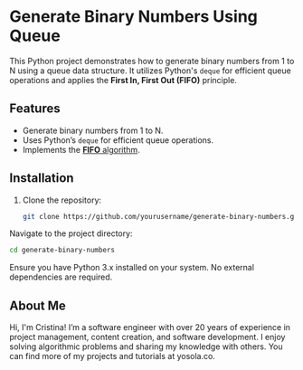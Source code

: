 # Generate Binary Numbers Using Queue

This Python project demonstrates how to generate binary numbers from 1 to N using a queue data structure. It utilizes Python's `deque` for efficient queue operations and applies the **First In, First Out (FIFO)** principle.

## Features

- Generate binary numbers from 1 to N.
- Uses Python’s `deque` for efficient queue operations.
- Implements the [**FIFO** algorithm](https://techterms.com/definition/fifo).

## Installation

1. Clone the repository:
   ```bash
   git clone https://github.com/yourusername/generate-binary-numbers.git
   ```

Navigate to the project directory:

```bash
cd generate-binary-numbers
```
Ensure you have Python 3.x installed on your system. No external dependencies are required.

## About Me

Hi, I'm Cristina! I’m a software engineer with over 20 years of experience in project management, content creation, and software development. I enjoy solving algorithmic problems and sharing my knowledge with others. You can find more of my projects and tutorials at yosola.co.